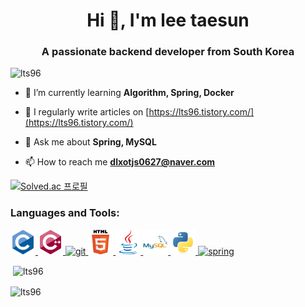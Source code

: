 <h1 align="center">Hi 👋, I'm lee taesun</h1>
<h3 align="center">A passionate backend developer from South Korea</h3>

<p align="left"> <img src="https://komarev.com/ghpvc/?username=lts96&label=Profile%20views&color=0e75b6&style=flat" alt="lts96" /> </p>

- 🌱 I’m currently learning **Algorithm, Spring, Docker**

- 📝 I regularly write articles on [https://lts96.tistory.com/](https://lts96.tistory.com/)

- 💬 Ask me about **Spring, MySQL**

- 📫 How to reach me **dlxotjs0627@naver.com**


[![Solved.ac
프로필](http://mazassumnida.wtf/api/v2/generate_badge?boj=dlxotjs)](https://solved.ac/dlxotjs)

<h3 align="left">Languages and Tools:</h3>
<p align="left"> <a href="https://www.cprogramming.com/" target="_blank" rel="noreferrer"> <img src="https://raw.githubusercontent.com/devicons/devicon/master/icons/c/c-original.svg" alt="c" width="40" height="40"/> </a> <a href="https://www.w3schools.com/cpp/" target="_blank" rel="noreferrer"> <img src="https://raw.githubusercontent.com/devicons/devicon/master/icons/cplusplus/cplusplus-original.svg" alt="cplusplus" width="40" height="40"/> </a> <a href="https://git-scm.com/" target="_blank" rel="noreferrer"> <img src="https://www.vectorlogo.zone/logos/git-scm/git-scm-icon.svg" alt="git" width="40" height="40"/> </a> <a href="https://www.w3.org/html/" target="_blank" rel="noreferrer"> <img src="https://raw.githubusercontent.com/devicons/devicon/master/icons/html5/html5-original-wordmark.svg" alt="html5" width="40" height="40"/> </a> <a href="https://www.java.com" target="_blank" rel="noreferrer"> <img src="https://raw.githubusercontent.com/devicons/devicon/master/icons/java/java-original.svg" alt="java" width="40" height="40"/> </a> <a href="https://www.mysql.com/" target="_blank" rel="noreferrer"> <img src="https://raw.githubusercontent.com/devicons/devicon/master/icons/mysql/mysql-original-wordmark.svg" alt="mysql" width="40" height="40"/> </a> <a href="https://www.python.org" target="_blank" rel="noreferrer"> <img src="https://raw.githubusercontent.com/devicons/devicon/master/icons/python/python-original.svg" alt="python" width="40" height="40"/> </a> <a href="https://spring.io/" target="_blank" rel="noreferrer"> <img src="https://www.vectorlogo.zone/logos/springio/springio-icon.svg" alt="spring" width="40" height="40"/> </a> </p>

<p>&nbsp;<img align="center" src="https://github-readme-stats.vercel.app/api?username=lts96&show_icons=true&theme=radical" alt="lts96" /></p>

<p><img align="center" src="https://github-readme-streak-stats.herokuapp.com/?user=lts96&theme=radical" alt="lts96" /></p>



